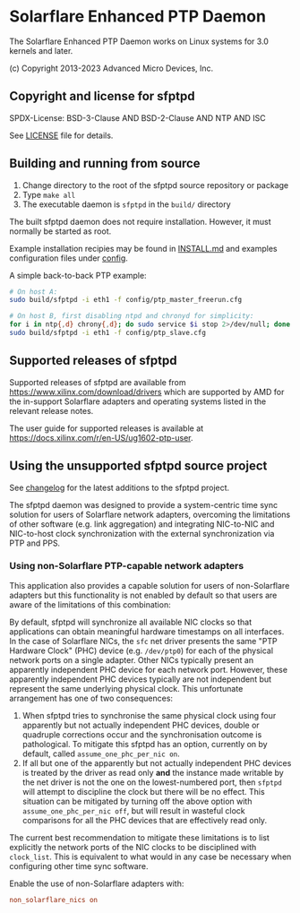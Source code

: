 # Solarflare Enhanced PTP Daemon

The Solarflare Enhanced PTP Daemon works on Linux systems for 3.0 kernels and
later.

(c) Copyright 2013-2023 Advanced Micro Devices, Inc.

## Copyright and license for sfptpd

SPDX-License: BSD-3-Clause AND BSD-2-Clause AND NTP AND ISC

See [LICENSE](LICENSE) file for details.

## Building and running from source

1. Change directory to the root of the sfptpd source repository or package
2. Type `make all`
3. The executable daemon is `sfptpd` in the `build/` directory

The built sfptpd daemon does not require installation. However, it must
normally be started as root.

Example installation recipies may be found in [INSTALL.md](INSTALL.md) and
examples configuration files under [config](config/).

A simple back-to-back PTP example:

```sh
# On host A:
sudo build/sfptpd -i eth1 -f config/ptp_master_freerun.cfg

# On host B, first disabling ntpd and chronyd for simplicity:
for i in ntp{,d} chrony{,d}; do sudo service $i stop 2>/dev/null; done
sudo build/sfptpd -i eth1 -f config/ptp_slave.cfg
```

## Supported releases of sfptpd

Supported releases of sfptpd are available from
<https://www.xilinx.com/download/drivers> which are supported by AMD for
the in-support Solarflare adapters and operating systems listed in the
relevant release notes.

The user guide for supported releases is available at
<https://docs.xilinx.com/r/en-US/ug1602-ptp-user>.

## Using the unsupported sfptpd source project

See [changelog](CHANGELOG.md) for the latest additions to the sfptpd project.

The sfptpd daemon was designed to provide a system-centric time sync solution
for users of Solarflare network adapters, overcoming the limitations of other
software (e.g. link aggregation) and integrating NIC-to-NIC and NIC-to-host
clock synchronization with the external synchronization via PTP and PPS.

### Using non-Solarflare PTP-capable network adapters

This application also provides a capable solution for users of non-Solarflare
adapters but this functionality is not enabled by default so that users are
aware of the limitations of this combination:

By default, sfptpd will synchronize all available NIC clocks so that
applications can obtain meaningful hardware timestamps on all interfaces. In
the case of Solarflare NICs, the `sfc` net driver presents the same "PTP
Hardware Clock" (PHC) device (e.g. `/dev/ptp0`) for each of the physical
network ports on a single adapter. Other NICs typically present an
apparently independent PHC device for each network port. However, these
apparently independent PHC devices typically are not independent but represent
the same underlying physical clock. This unfortunate arrangement has one of two
consequences:

1. When sfptpd tries to synchronise the same physical clock using four
   apparently but not actually independent PHC devices, double or quadruple
   corrections occur and the synchronisation outcome is pathological. To
   mitigate this sfptpd has an option, currently on by default, called
   `assume_one_phc_per_nic on`.
2. If all but one of the apparently but not actually independent PHC devices is
   treated by the driver as read only **and** the instance made writable by the
   net driver is not the one on the lowest-numbered port, then `sfptpd` will
   attempt to discipline the clock but there will be no effect. This
   situation can be mitigated by turning off the above option with
   `assume_one_phc_per_nic off`, but will result in wasteful clock comparisons
   for all the PHC devices that are effectively read only.

The current best recommendation to mitigate these limitations is to list
explicitly the network ports of the NIC clocks to be disciplined with
`clock_list`. This is equivalent to what would in any case be necessary when
configuring other time sync software.

Enable the use of non-Solarflare adapters with:

```ini
non_solarflare_nics on
```
